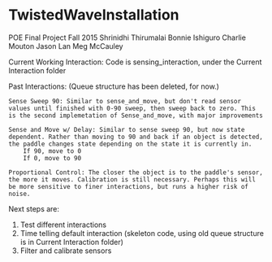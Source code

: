 # TwistedWaveInstallation
POE Final Project Fall 2015
	Shrinidhi Thirumalai
	Bonnie Ishiguro
	Charlie Mouton
	Jason Lan
	Meg McCauley

Current Working Interaction: 
	Code is sensing_interaction, under the Current Interaction folder

Past Interactions: (Queue structure has been deleted, for now.)

	Sense Sweep 90: Similar to sense_and_move, but don't read sensor values until finished with 0-90 sweep, then sweep back to zero. This is the second implemetation of Sense_and_move, with major improvements

	Sense and Move w/ Delay: Similar to sense sweep 90, but now state dependent. Rather than moving to 90 and back if an object is detected, the paddle changes state depending on the state it is currently in.
		If 90, move to 0
		If 0, move to 90

	Proportional Control: The closer the object is to the paddle's sensor, the more it moves. Calibration is still necessary. Perhaps this will be more sensitive to finer interactions, but runs a higher risk of noise.

Next steps are:
  1. Test different interactions
  2. Time telling default interaction (skeleton code, using old queue structure is in Current Interaction folder)
  3. Filter and calibrate sensors





